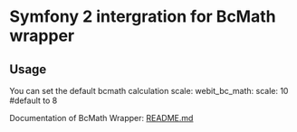 # Symfony 2 intergration for BcMath wrapper

## Usage
You can set the default bcmath calculation scale:
    webit_bc_math:
        scale: 10 #default to 8

Documentation of BcMath Wrapper: 
[README.md](https://github.com/dbojdo/bcmath-bundle/blob/master/README.md)
